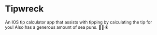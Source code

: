 # Tipwreck
An IOS tip calculator app that assists with tipping by calculating the tip for you!
Also has a generous amount of sea puns. 🐳🐋☀️
